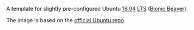 A template for slightly pre-configured Ubuntu [18.04](https://wiki.ubuntu.com/Releases) [LTS](https://wiki.ubuntu.com/LTS) ([Bionic Beaver](https://wiki.ubuntu.com/XenialXerus/)).

The image is based on the [official Ubuntu repo](https://hub.docker.com/_/ubuntu/).
